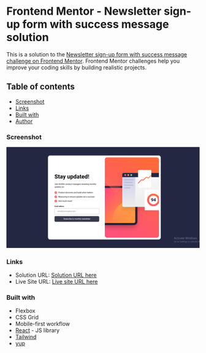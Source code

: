 # Frontend Mentor - Newsletter sign-up form with success message solution

This is a solution to the [Newsletter sign-up form with success message challenge on Frontend Mentor](https://www.frontendmentor.io/challenges/newsletter-signup-form-with-success-message-3FC1AZbNrv). Frontend Mentor challenges help you improve your coding skills by building realistic projects.

## Table of contents

  - [Screenshot](#screenshot)
  - [Links](#links)
  - [Built with](#built-with)
- [Author](#author)


### Screenshot

![](./public/screenshot.png)

### Links

- Solution URL: [Solution URL here](https://github.com/molindu/Newsletter-Sign-Form)
- Live Site URL: [Live site URL here](https://molindu.github.io/Newsletter-Sign-Form/)

### Built with

- Flexbox
- CSS Grid
- Mobile-first workflow
- [React](https://reactjs.org/) - JS library
- [Tailwind](https://tailwindcss.com/)
- [yup](https://www.npmjs.com/package/yup)


